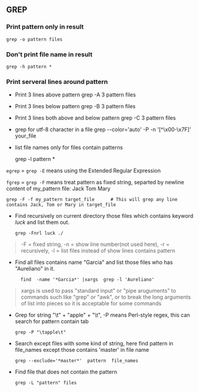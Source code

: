 ## GREP ##

### Print pattern only in result
    grep -o pattern files

### Don't print file name in result
    grep -h pattern *

### Print serveral lines around pattern
* Print 3 lines above pattern
    grep -A 3 pattern files
* Print 3 lines below pattern
    grep -B 3 pattern files
* Print 3 lines both above and below pattern
    grep -C 3 pattern files


* grep for utf-8 character in a file
    grep --color='auto' -P -n '[^\x00-\x7F]' your_file

* list file names only for files contain patterns

    grep -l pattern *


`egrep` = `grep -E` means using the Extended Regular Expression

`fgrep` = `grep -F` means treat pattern as fixed string, separted by newline
    content of my_pattern file:
        Jack
        Tom
        Mary


    grep -F -f my_pattern target_file      # This will grep any line contains Jack, Tom or Mary in target_file

* Find recursively on current directory those files which contains keyword _luck_ and list them out.

      grep -Fnrl luck ./

>   -F = fixed string, -n = show line number(not used here), -r = recursively, -l = list files instead of show lines contains pattern


* Find all files contains name "Garcia" and list those files who has "Aureliano" in it.

        find  -name '*Garcia*' |xargs  grep -l 'Aureliano'

>   xargs is used to pass "standard input" or "pipe aruguments" to commands such like "grep" or "awk", or to break the long arguments of list into pieces so it is acceptable for some commands


* Grep for string "\t" + "apple" + "\t", -P means Perl-style regex, this can search for pattern contain tab

      grep -P "\tapple\t"


* Search except files with some kind of string, here find pattern in file_names except those contains 'master' in file name

      grep --exclude='*master*'  pattern  file_names


* Find file that does not contain the pattern

      grep -L "pattern" files

